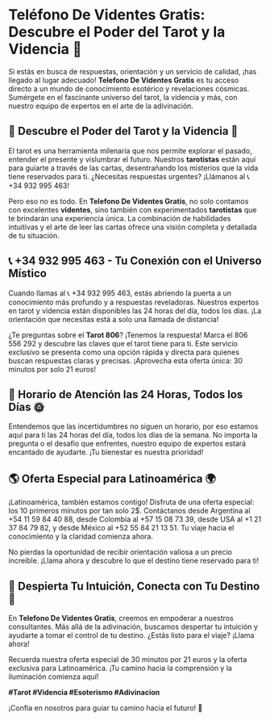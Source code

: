 # Teléfono De Videntes Gratis: Descubre el Poder del Tarot y la Videncia 🌟

Si estás en busca de respuestas, orientación y un servicio de calidad, ¡has llegado al lugar adecuado! **Telefono De Videntes Gratis** es tu acceso directo a un mundo de conocimiento esotérico y revelaciones cósmicas. Sumérgete en el fascinante universo del tarot, la videncia y más, con nuestro equipo de expertos en el arte de la adivinación.

## 🌌 Descubre el Poder del Tarot y la Videncia 🌌

El tarot es una herramienta milenaria que nos permite explorar el pasado, entender el presente y vislumbrar el futuro. Nuestros **tarotistas** están aquí para guiarte a través de las cartas, desentrañando los misterios que la vida tiene reservados para ti. ¿Necesitas respuestas urgentes? ¡Llámanos al 📞 +34 932 995 463!

Pero eso no es todo. En **Telefono De Videntes Gratis**, no solo contamos con excelentes **videntes**, sino también con experimentados **tarotistas** que te brindarán una experiencia única. La combinación de habilidades intuitivas y el arte de leer las cartas ofrece una visión completa y detallada de tu situación.

## 📞 +34 932 995 463 - Tu Conexión con el Universo Místico

Cuando llamas al 📞 +34 932 995 463, estás abriendo la puerta a un conocimiento más profundo y a respuestas reveladoras. Nuestros expertos en tarot y videncia están disponibles las 24 horas del día, todos los días. ¡La orientación que necesitas está a solo una llamada de distancia!

¿Te preguntas sobre el **Tarot 806**? ¡Tenemos la respuesta! Marca el 806 556 292 y descubre las claves que el tarot tiene para ti. Este servicio exclusivo se presenta como una opción rápida y directa para quienes buscan respuestas claras y precisas. ¡Aprovecha esta oferta única: 30 minutos por solo 21 euros!

## 🌙 Horario de Atención las 24 Horas, Todos los Días 🌞

Entendemos que las incertidumbres no siguen un horario, por eso estamos aquí para ti las 24 horas del día, todos los días de la semana. No importa la pregunta o el desafío que enfrentes, nuestro equipo de expertos estará encantado de ayudarte. ¡Tu bienestar es nuestra prioridad!

## 🌎 Oferta Especial para Latinoamérica 🌍

¡Latinoamérica, también estamos contigo! Disfruta de una oferta especial: los 10 primeros minutos por tan solo 2$. Contáctanos desde Argentina al +54 11 59 84 40 88, desde Colombia al +57 15 08 73 39, desde USA al +1 21 37 84 79 82, y desde México al +52 55 84 21 13 51. Tu viaje hacia el conocimiento y la claridad comienza ahora.

No pierdas la oportunidad de recibir orientación valiosa a un precio increíble. ¡Llama ahora y descubre lo que el destino tiene reservado para ti!

## 🌟 Despierta Tu Intuición, Conecta con Tu Destino 🌟

En **Telefono De Videntes Gratis**, creemos en empoderar a nuestros consultantes. Más allá de la adivinación, buscamos despertar tu intuición y ayudarte a tomar el control de tu destino. ¿Estás listo para el viaje? ¡Llama ahora!

Recuerda nuestra oferta especial de 30 minutos por 21 euros y la oferta exclusiva para Latinoamérica. ¡Tu camino hacia la comprensión y la iluminación comienza aquí!

**#Tarot #Videncia #Esoterismo #Adivinacion**

¡Confía en nosotros para guiar tu camino hacia el futuro! 🌟
